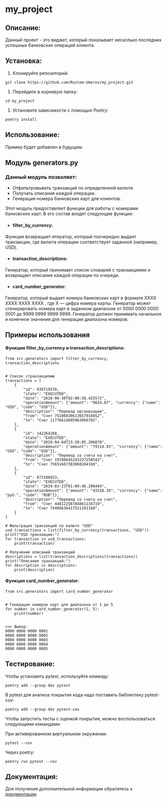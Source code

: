 # my_project

## Описание:

Данный проект - это виджет, который показывает несколько последних успешных банковских операций клиента.

## Установка:

1. Клонируйте репозиторий:
```
git clone https://github.com/Rustem-Umerov/my_project.git
```
1. Перейдите в корневую папку:
```
cd my_project
```
1. Установите зависимости с помощью Poetry:
```
poetry install
```

## Использование:

Пример будет добавлен в будущем.

## Модуль generators.py

### Данный модуль позволяет:
- Отфильтровывать транзакций по определенной валюте. 
- Получать описания каждой операции.
- Генерация номера банковских карт для клиентов.

Этот модуль предоставляет функции для работы с номерами банковских карт. 
В его состав входят следующие функции:

- #### filter_by_currency: 
Функция возвращает итератор, который поочередно выдает транзакции, 
где валюта операции соответствует заданной (например, USD).

- #### transaction_descriptions:
Генератор, который принимает список словарей с транзакциями 
и возвращает описание каждой операции по очереди.

- #### card_number_generator:
Генератор, который выдает номера банковских карт в формате XXXX XXXX XXXX XXXX , 
где X — цифра номера карты. Генератор может сгенерировать номера карт в заданном диапазоне 
от 0000 0000 0000 0001 до 9999 9999 9999 9999.
Генератор должен принимать начальное и конечное значения для генерации диапазона номеров.


## Примеры использования

#### Функции filter_by_currency и transaction_descriptions:

```
from src.generators import filter_by_currency, transaction_descriptions 


# Список странзакциями
transactions = [
    {
        "id": 939719570,
        "state": "EXECUTED",
        "date": "2018-06-30T02:08:58.425572",
        "operationAmount": {"amount": "9824.07", "currency": {"name": "USD", "code": "USD"}},
        "description": "Перевод организации",
        "from": "Счет 75106830613657916952",
        "to": "Счет 11776614605963066702",
    },
    {
        "id": 142264268,
        "state": "EXECUTED",
        "date": "2019-04-04T23:20:05.206878",
        "operationAmount": {"amount": "79114.93", "currency": {"name": "USD", "code": "USD"}},
        "description": "Перевод со счета на счет",
        "from": "Счет 19708645243227258542",
        "to": "Счет 75651667383060284188",
    },
    {
        "id": 873106923,
        "state": "EXECUTED",
        "date": "2019-03-23T01:09:46.296404",
        "operationAmount": {"amount": "43318.34", "currency": {"name": "руб.", "code": "RUB"}},
        "description": "Перевод со счета на счет",
        "from": "Счет 44812258784861134719",
        "to": "Счет 74489636417521191160",
    }
]

# Фильтрация транзакций по валюте "USD"
usd_transactions = list(filter_by_currency(transactions, "USD"))
print("USD транзакции:")
for transaction in usd_transactions:
    print(transaction)

# Получение описаний транзакций
descriptions = list(transaction_descriptions(transactions))
print("Описания транзакций:")
for description in descriptions:
    print(description)
```

#### Функция card_number_generator:

```
from src.generators import card_number_generator


# Генерация номеров карт для диапазона от 1 до 5
for number in card_number_generator(1, 5):
    print(number)


>>> Вывод:
0000 0000 0000 0001
0000 0000 0000 0002
0000 0000 0000 0003
0000 0000 0000 0004
0000 0000 0000 0005
```


## Тестирование:

Чтобы установить pytest, используйте команду:
```
poetry add --group dev pytest
```

В pytest для анализа покрытия кода надо поставить библиотеку pytest-cov:
```
poetry add --group dev pytest-cov
```

Чтобы запустить тесты с оценкой покрытия, можно воспользоваться следующими командами:

При активированном виртуальном окружении:
```
pytest --cov
```
Через poetry:
```
poetry run pytest --cov
```

## Документация:

Для получения дополнительной информации обратитесь к [документации](README.md).